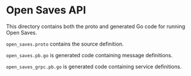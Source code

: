 # Open Saves API

This directory contains both the proto and generated Go code for running
Open Saves.

`open_saves.proto` contains the source definition.

`open_saves.pb.go` is generated code containing message definitions.

`open_saves_grpc.pb.go` is generated code containing service definitions.

